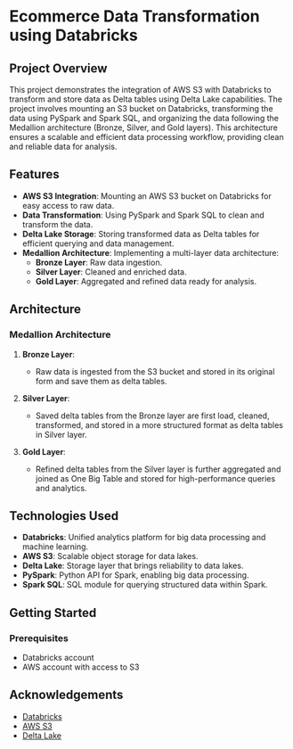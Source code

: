 # Ecommerce Data Transformation using Databricks

## Project Overview

This project demonstrates the integration of AWS S3 with Databricks to transform and store data as Delta tables using Delta Lake capabilities. The project involves mounting an S3 bucket on Databricks, transforming the data using PySpark and Spark SQL, and organizing the data following the Medallion architecture (Bronze, Silver, and Gold layers). This architecture ensures a scalable and efficient data processing workflow, providing clean and reliable data for analysis.

## Features

- **AWS S3 Integration**: Mounting an AWS S3 bucket on Databricks for easy access to raw data.
- **Data Transformation**: Using PySpark and Spark SQL to clean and transform the data.
- **Delta Lake Storage**: Storing transformed data as Delta tables for efficient querying and data management.
- **Medallion Architecture**: Implementing a multi-layer data architecture:
  - **Bronze Layer**: Raw data ingestion.
  - **Silver Layer**: Cleaned and enriched data.
  - **Gold Layer**: Aggregated and refined data ready for analysis.

## Architecture

### Medallion Architecture

1. **Bronze Layer**:
   - Raw data is ingested from the S3 bucket and stored in its original form and save them as delta tables.
   
2. **Silver Layer**:
   - Saved delta tables from the Bronze layer are first load, cleaned, transformed, and stored in a more structured format as delta tables in Silver layer.
   
3. **Gold Layer**:
   - Refined delta tables from the Silver layer is further aggregated and joined as One Big Table and stored for high-performance queries and analytics.

## Technologies Used

- **Databricks**: Unified analytics platform for big data processing and machine learning.
- **AWS S3**: Scalable object storage for data lakes.
- **Delta Lake**: Storage layer that brings reliability to data lakes.
- **PySpark**: Python API for Spark, enabling big data processing.
- **Spark SQL**: SQL module for querying structured data within Spark.

## Getting Started

### Prerequisites

- Databricks account 
- AWS account with access to S3

## Acknowledgements
- [Databricks](https://databricks.com/)
- [AWS S3](https://aws.amazon.com/s3/)
- [Delta Lake](https://delta.io/)


